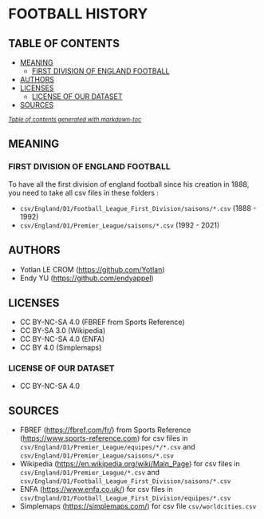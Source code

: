 # FOOTBALL HISTORY

## TABLE OF CONTENTS

- [MEANING](#meaning)
  * [FIRST DIVISION OF ENGLAND FOOTBALL](#first-division-of-england-football)
- [AUTHORS](#authors)
- [LICENSES](#licenses)
  * [LICENSE OF OUR DATASET](#license-of-our-dataset)
- [SOURCES](#sources)

<small><i><a href='http://ecotrust-canada.github.io/markdown-toc/'>Table of contents generated with markdown-toc</a></i></small>


## MEANING

### FIRST DIVISION OF ENGLAND FOOTBALL
To have all the first division of england football since his creation in 1888, you need to take all csv files in these folders :
- `csv/England/D1/Football_League_First_Division/saisons/*.csv` (1888 - 1992)
- `csv/England/D1/Premier_League/saisons/*.csv` (1992 - 2021)

## AUTHORS
- Yotlan LE CROM (<https://github.com/Yotlan>)
- Endy YU (<https://github.com/endyappel>)

## LICENSES
- CC BY-NC-SA 4.0 (FBREF from Sports Reference)
- CC BY-SA 3.0 (Wikipedia)
- CC BY-NC-SA 4.0 (ENFA)
- CC BY 4.0 (Simplemaps)

### LICENSE OF OUR DATASET
- CC BY-NC-SA 4.0

## SOURCES
- FBREF (<https://fbref.com/fr/>) from Sports Reference (<https://www.sports-reference.com>) for csv files in `csv/England/D1/Premier_League/equipes/*/*.csv` and `csv/England/D1/Premier_League/saisons/*.csv`
- Wikipedia (<https://en.wikipedia.org/wiki/Main_Page>) for csv files in `csv/England/D1/Premier_League/*.csv` and `csv/England/D1/Football_League_First_Division/saisons/*.csv`
- ENFA (<https://www.enfa.co.uk/>) for csv files in `csv/England/D1/Football_League_First_Division/equipes/*.csv`
- Simplemaps (https://simplemaps.com/) for csv file `csv/worldcities.csv`
